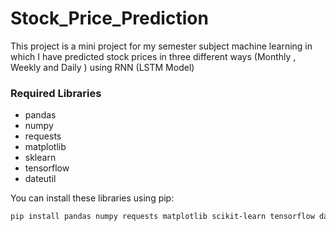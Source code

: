 # Stock_Price_Prediction
This project is a mini project for my semester subject machine learning in which I have predicted stock prices in three different ways (Monthly , Weekly and Daily ) using RNN (LSTM Model) 

### Required Libraries

- pandas
- numpy
- requests
- matplotlib
- sklearn
- tensorflow
- dateutil

You can install these libraries using pip:

```bash
pip install pandas numpy requests matplotlib scikit-learn tensorflow dateutil


